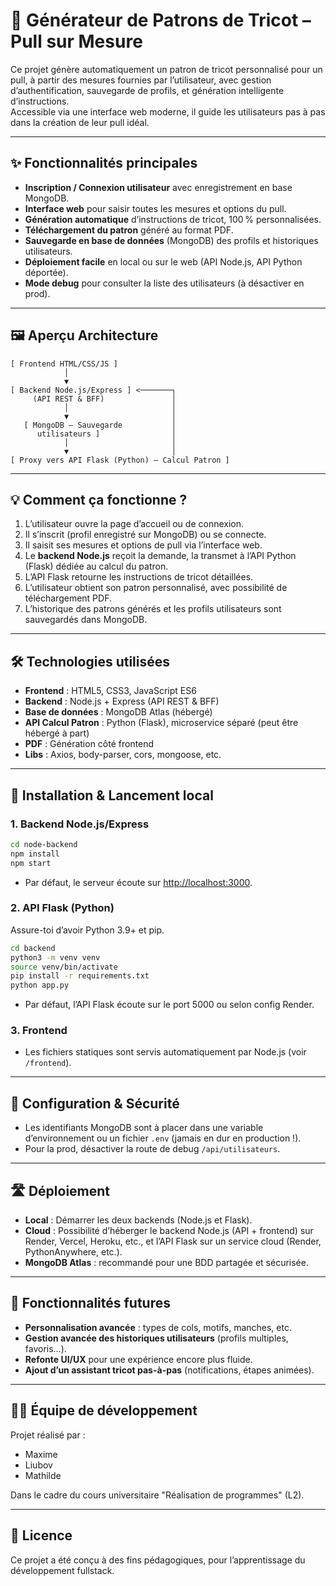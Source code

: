 # 🧶 Générateur de Patrons de Tricot – Pull sur Mesure

Ce projet génère automatiquement un patron de tricot personnalisé pour un pull, à partir des mesures fournies par l’utilisateur, avec gestion d’authentification, sauvegarde de profils, et génération intelligente d’instructions.  
Accessible via une interface web moderne, il guide les utilisateurs pas à pas dans la création de leur pull idéal.

---

## ✨ Fonctionnalités principales

- **Inscription / Connexion utilisateur** avec enregistrement en base MongoDB.
- **Interface web** pour saisir toutes les mesures et options du pull.
- **Génération automatique** d’instructions de tricot, 100 % personnalisées.
- **Téléchargement du patron** généré au format PDF.
- **Sauvegarde en base de données** (MongoDB) des profils et historiques utilisateurs.
- **Déploiement facile** en local ou sur le web (API Node.js, API Python déportée).
- **Mode debug** pour consulter la liste des utilisateurs (à désactiver en prod).

---

## 🖼️ Aperçu Architecture

```
[ Frontend HTML/CSS/JS ]
            │
            ▼
[ Backend Node.js/Express ] <───────┐
     (API REST & BFF)               │
            │                       │
            ▼                       │
   [ MongoDB – Sauvegarde           │
      utilisateurs ]                │
            │                       │
            ▼                       │
[ Proxy vers API Flask (Python) – Calcul Patron ]
```

---

## 💡 Comment ça fonctionne ?

1. L’utilisateur ouvre la page d’accueil ou de connexion.
2. Il s’inscrit (profil enregistré sur MongoDB) ou se connecte.
3. Il saisit ses mesures et options de pull via l’interface web.
4. Le **backend Node.js** reçoit la demande, la transmet à l’API Python (Flask) dédiée au calcul du patron.
5. L’API Flask retourne les instructions de tricot détaillées.
6. L’utilisateur obtient son patron personnalisé, avec possibilité de téléchargement PDF.
7. L’historique des patrons générés et les profils utilisateurs sont sauvegardés dans MongoDB.

---

## 🛠️ Technologies utilisées

- **Frontend** : HTML5, CSS3, JavaScript ES6
- **Backend** : Node.js + Express (API REST & BFF)
- **Base de données** : MongoDB Atlas (hébergé)
- **API Calcul Patron** : Python (Flask), microservice séparé (peut être hébergé à part)
- **PDF** : Génération côté frontend
- **Libs** : Axios, body-parser, cors, mongoose, etc.

---

## 🚀 Installation & Lancement local

### 1. Backend Node.js/Express

```bash
cd node-backend
npm install
npm start
```

- Par défaut, le serveur écoute sur [http://localhost:3000](http://localhost:3000).

### 2. API Flask (Python)

Assure-toi d’avoir Python 3.9+ et pip.

```bash
cd backend
python3 -m venv venv
source venv/bin/activate
pip install -r requirements.txt
python app.py
```

- Par défaut, l’API Flask écoute sur le port 5000 ou selon config Render.

### 3. Frontend

- Les fichiers statiques sont servis automatiquement par Node.js (voir `/frontend`).

---

## 🔐 Configuration & Sécurité

- Les identifiants MongoDB sont à placer dans une variable d’environnement ou un fichier `.env` (jamais en dur en production !).
- Pour la prod, désactiver la route de debug `/api/utilisateurs`.

---

## 🛣️ Déploiement

- **Local** : Démarrer les deux backends (Node.js et Flask).
- **Cloud** : Possibilité d’héberger le backend Node.js (API + frontend) sur Render, Vercel, Heroku, etc., et l’API Flask sur un service cloud (Render, PythonAnywhere, etc.).
- **MongoDB Atlas** : recommandé pour une BDD partagée et sécurisée.

---

## 🚧 Fonctionnalités futures

- **Personnalisation avancée** : types de cols, motifs, manches, etc.
- **Gestion avancée des historiques utilisateurs** (profils multiples, favoris…).
- **Refonte UI/UX** pour une expérience encore plus fluide.
- **Ajout d’un assistant tricot pas-à-pas** (notifications, étapes animées).

---

## 👩‍💻 Équipe de développement

Projet réalisé par :
- Maxime
- Liubov
- Mathilde

Dans le cadre du cours universitaire "Réalisation de programmes" (L2).

---

## 📄 Licence

Ce projet a été conçu à des fins pédagogiques, pour l’apprentissage du développement fullstack.

